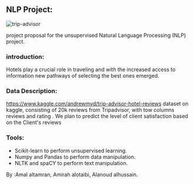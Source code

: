 ## NLP Project:


![trip-advisor](https://user-images.githubusercontent.com/90131899/141645902-cba2935f-4636-4e8a-87f4-30b4d7da109a.png)


project proposal for the unsupervised Natural Language Processing (NLP) project.

### introduction:
Hotels play a crucial role in traveling and with the increased access to information new pathways of selecting the best ones emerged.


### Data Description:
https://www.kaggle.com/andrewmvd/trip-advisor-hotel-reviews dataset on kaggle,
consisting of 20k reviews from Tripadvisor, with tow columns reviews and rating .
We plan to predict the level of client satisfaction based on the Client's reviews

### Tools:
* Scikit-learn to perform unsupervised learning.
* Numpy and Pandas to perform data manipulation.
* NLTK and spaCY to perform text manipulation.


By :Amal altamran, Amirah alotaibi, Alanoud alhussain.

